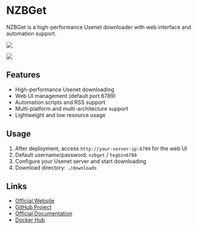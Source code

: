 # NZBGet

NZBGet is a high-performance Usenet downloader with web interface and automation support.

![](https://cdn.jsdelivr.net/gh/xiaoY233/PicList@main/public/assets/NZBGet.png)

![](https://img.shields.io/badge/Copyright-arch3rPro-ff9800?style=flat&logo=github&logoColor=white)

## Features

- High-performance Usenet downloading
- Web UI management (default port 6789)
- Automation scripts and RSS support
- Multi-platform and multi-architecture support
- Lightweight and low resource usage

## Usage

1. After deployment, access `http://your-server-ip:6789` for the web UI
2. Default username/password: `nzbget` / `tegbzn6789`
3. Configure your Usenet server and start downloading
4. Download directory: `./downloads`

## Links

- [Official Website](https://nzbget.net/)
- [GitHub Project](https://github.com/nzbget/nzbget)
- [Official Documentation](https://nzbget.net/documentation)
- [Docker Hub](https://hub.docker.com/r/linuxserver/nzbget) 